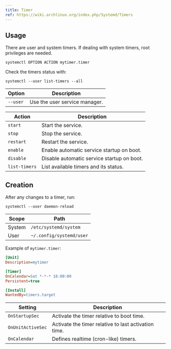 ```yaml
---
title: Timer
ref: https://wiki.archlinux.org/index.php/Systemd/Timers
---
```


## Usage

There are user and system timers.
If dealing with system timers, root privileges are needed.

```shell
systemctl OPTION ACTION mytimer.timer
```

Check the timers status with:

```shell
systemctl --user list-timers --all
```

| Option   | Description                   |
| -------- | ----------------------------- |
| `--user` | Use the user service manager. |

| Action        | Description                                |
| ---------     | ------------------------------------------ |
| `start`       | Start the service.                         |
| `stop`        | Stop the service.                          |
| `restart`     | Restart the service.                       |
| `enable`      | Enable automatic service startup on boot.  |
| `disable`     | Disable automatic service startup on boot. |
| `list-timers` | List available timers and its status.      |

## Creation

After any changes to a timer, run:

```shell
systemctl --user daemon-reload
```

| Scope  | Path                     |
| ------ | ------------------------ |
| System | `/etc/systemd/system`    |
| User   | `~/.config/systemd/user` |

Example of `mytimer.timer`:

```ini
[Unit]
Description=mytimer

[Timer]
OnCalendar=Sat *-*-* 18:00:00
Persistent=true

[Install]
WantedBy=timers.target
```

| Setting           | Description                                          |
| ----------------- | ---------------------------------------------------- |
| `OnStartupSec`    | Activate the timer relative to boot time.            |
| `OnUnitActiveSec` | Activate the timer relative to last activation time. |
| `OnCalendar`      | Defines realtime (cron-like) timers.                 |
